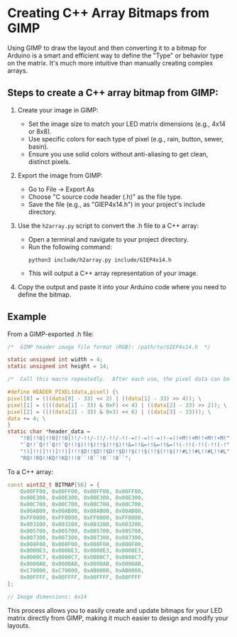 # Creating C++ Array Bitmaps from GIMP

Using GIMP to draw the layout and then converting it to a bitmap for Arduino is a smart and efficient way to define the "Type" or behavior type on the matrix. It's much more intuitive than manually creating complex arrays.

## Steps to create a C++ array bitmap from GIMP:

1. Create your image in GIMP:
   - Set the image size to match your LED matrix dimensions (e.g., 4x14 or 8x8).
   - Use specific colors for each type of pixel (e.g., rain, button, sewer, basin).
   - Ensure you use solid colors without anti-aliasing to get clean, distinct pixels.

2. Export the image from GIMP:
   - Go to File -> Export As
   - Choose "C source code header (.h)" as the file type.
   - Save the file (e.g., as "GIEP4x14.h") in your project's include directory.

3. Use the `h2array.py` script to convert the .h file to a C++ array:
   - Open a terminal and navigate to your project directory.
   - Run the following command:
     ```
     python3 include/h2array.py include/GIEP4x14.h
     ```
   - This will output a C++ array representation of your image.

4. Copy the output and paste it into your Arduino code where you need to define the bitmap.

## Example

From a GIMP-exported .h file:

```c
/*  GIMP header image file format (RGB): /path/to/GIEP4x14.h  */

static unsigned int width = 4;
static unsigned int height = 14;

/*  Call this macro repeatedly.  After each use, the pixel data can be extracted  */

#define HEADER_PIXEL(data,pixel) {\
pixel[0] = (((data[0] - 33) << 2) | ((data[1] - 33) >> 4)); \
pixel[1] = ((((data[1] - 33) & 0xF) << 4) | ((data[2] - 33) >> 2)); \
pixel[2] = ((((data[2] - 33) & 0x3) << 6) | ((data[3] - 33))); \
data += 4; \
}
static char *header_data =
	"!0]!!0]!!0]!!0]!!/-!!/-!!/-!!/-!!-=!!-=!!-=!!-=!!+M!!+M!!+M!!+M!"
	"`Q!!`Q!!`Q!!`Q!!!$)!!$)!!$)!!$)!!&=!!&=!!&=!!&=!!(-!!(-!!(-!!(-!"
	"!)]!!)]!!)]!!)]!!!$D!!$D!!$D!!$D!!$(!!$(!!$(!!$(!!#L!!#L!!#L!!#L"
	"RQ!!RQ!!KQ!!KQ!!!0``!0``!0``!0``";
```

To a C++ array:

```cpp
const uint32_t BITMAP[56] = {
    0x00FF00, 0x00FF00, 0x00FF00, 0x00FF00, 
    0x00E300, 0x00E300, 0x00E300, 0x00E300, 
    0x00C700, 0x00C700, 0x00C700, 0x00C700, 
    0x00AB00, 0x00AB00, 0x00AB00, 0x00AB00, 
    0xFF0000, 0xFF0000, 0xFF0000, 0xFF0000, 
    0x003200, 0x003200, 0x003200, 0x003200, 
    0x005700, 0x005700, 0x005700, 0x005700, 
    0x007300, 0x007300, 0x007300, 0x007300, 
    0x008F00, 0x008F00, 0x008F00, 0x008F00, 
    0x0000E3, 0x0000E3, 0x0000E3, 0x0000E3, 
    0x0000C7, 0x0000C7, 0x0000C7, 0x0000C7, 
    0x0000AB, 0x0000AB, 0x0000AB, 0x0000AB, 
    0xC70000, 0xC70000, 0xAB0000, 0xAB0000, 
    0x00FFFF, 0x00FFFF, 0x00FFFF, 0x00FFFF
};

// Image dimensions: 4x14
```

This process allows you to easily create and update bitmaps for your LED matrix directly from GIMP, making it much easier to design and modify your layouts.